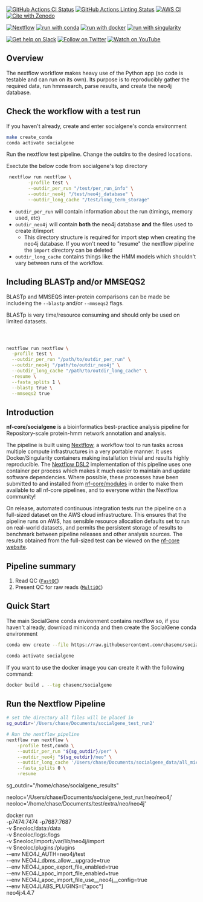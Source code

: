 [![GitHub Actions CI Status](https://github.com/nf-core/socialgene/workflows/nf-core%20CI/badge.svg)](https://github.com/nf-core/socialgene/actions?query=workflow%3A%22nf-core+CI%22)
[![GitHub Actions Linting Status](https://github.com/nf-core/socialgene/workflows/nf-core%20linting/badge.svg)](https://github.com/nf-core/socialgene/actions?query=workflow%3A%22nf-core+linting%22)
[![AWS CI](https://img.shields.io/badge/CI%20tests-full%20size-FF9900?labelColor=000000&logo=Amazon%20AWS)](https://nf-co.re/socialgene/results)
[![Cite with Zenodo](http://img.shields.io/badge/DOI-10.5281/zenodo.XXXXXXX-1073c8?labelColor=000000)](https://doi.org/10.5281/zenodo.XXXXXXX)

[![Nextflow](https://img.shields.io/badge/nextflow%20DSL2-%E2%89%A521.04.0-23aa62.svg?labelColor=000000)](https://www.nextflow.io/)
[![run with conda](http://img.shields.io/badge/run%20with-conda-3EB049?labelColor=000000&logo=anaconda)](https://docs.conda.io/en/latest/)
[![run with docker](https://img.shields.io/badge/run%20with-docker-0db7ed?labelColor=000000&logo=docker)](https://www.docker.com/)
[![run with singularity](https://img.shields.io/badge/run%20with-singularity-1d355c.svg?labelColor=000000)](https://sylabs.io/docs/)

[![Get help on Slack](http://img.shields.io/badge/slack-nf--core%20%23socialgene-4A154B?labelColor=000000&logo=slack)](https://nfcore.slack.com/channels/socialgene)
[![Follow on Twitter](http://img.shields.io/badge/twitter-%40nf__core-1DA1F2?labelColor=000000&logo=twitter)](https://twitter.com/nf_core)
[![Watch on YouTube](http://img.shields.io/badge/youtube-nf--core-FF0000?labelColor=000000&logo=youtube)](https://www.youtube.com/c/nf-core)

## Overview

The nextflow workflow makes heavy use of the Python app (so code is testable and can run on its own). Its purpose is to reproducibly gather the required data, run hmmsearch, parse results, and create the neo4j database.

## Check the workflow with a test run

If you haven't already, create and enter socialgene's conda environment

```bash
make create_conda
conda activate socialgene
```

Run the nextflow test pipeline. Change the outdirs to the desired locations.  

Exectute the below code from socialgene's top directory

```bash
 nextflow run nextflow \
        -profile test \
        --outdir_per_run "/test/per_run_info" \
        --outdir_neo4j "/test/neo4j_database" \
        --outdir_long_cache "/test/long_term_storage"

```

- `outdir_per_run` will contain information about the run (timings, memory used, etc)
- `outdir_neo4j` will contain **both** the neo4j database **and** the files used to create it/import
  - This directory structure is required for import step when creating the neo4j database. If you won't need to "resume" the nextflow pipeline the `import` directory can be deleted
- `outdir_long_cache` contains things like the HMM models which shouldn't vary between runs of the workflow.

## Including BLASTp and/or MMSEQS2

BLASTp and MMSEQS inter-protein comparisons can be made be includeing the `--blastp` and/or `--mmseqs2` flags.

BLASTp is very time/resource consuming and should only be used on limited datasets.

```bash



nextflow run nextflow \
  -profile test \
  --outdir_per_run "/path/to/outdir_per_run" \
  --outdir_neo4j "/path/to/outdir_neo4j" \
  --outdir_long_cache "/path/to/outdir_long_cache" \
  -resume \
  --fasta_splits 1 \
  --blastp true \
  --mmseqs2 true
```

## Introduction

<!-- TODO nf-core: Write a 1-2 sentence summary of what data the pipeline is for and what it does -->
**nf-core/socialgene** is a bioinformatics best-practice analysis pipeline for Repository-scale protein-hmm network annotation and analysis.

The pipeline is built using [Nextflow](https://www.nextflow.io), a workflow tool to run tasks across multiple compute infrastructures in a very portable manner. It uses Docker/Singularity containers making installation trivial and results highly reproducible. The [Nextflow DSL2](https://www.nextflow.io/docs/latest/dsl2.html) implementation of this pipeline uses one container per process which makes it much easier to maintain and update software dependencies. Where possible, these processes have been submitted to and installed from [nf-core/modules](https://github.com/nf-core/modules) in order to make them available to all nf-core pipelines, and to everyone within the Nextflow community!

<!-- TODO nf-core: Add full-sized test dataset and amend the paragraph below if applicable -->
On release, automated continuous integration tests run the pipeline on a full-sized dataset on the AWS cloud infrastructure. This ensures that the pipeline runs on AWS, has sensible resource allocation defaults set to run on real-world datasets, and permits the persistent storage of results to benchmark between pipeline releases and other analysis sources. The results obtained from the full-sized test can be viewed on the [nf-core website](https://nf-co.re/socialgene/results).

## Pipeline summary

<!-- TODO nf-core: Fill in short bullet-pointed list of the default steps in the pipeline -->

1. Read QC ([`FastQC`](https://www.bioinformatics.babraham.ac.uk/projects/fastqc/))
2. Present QC for raw reads ([`MultiQC`](http://multiqc.info/))

## Quick Start

The main SocialGene conda environment contains nextflow so, if you haven't already, download miniconda and then create the SocialGene conda environment

```bash
conda env create --file https://raw.githubusercontent.com/chasemc/socialgene/main/nextflow/python_environment.yml
```

```bash
conda activate socialgene
```

If you want to use the docker image you can create it with the following command:

```bash
docker build . --tag chasemc/socialgene
```

## Run the Nextflow Pipeline

```bash
# set the directory all files will be placed in 
sg_outdir='/Users/chase/Documents/socialgene_test_run2'

# Run the nextflow pipeline
nextflow run nextflow \
    -profile test,conda \
    --outdir_per_run "${sg_outdir}/per" \
    --outdir_neo4j "${sg_outdir}/neo" \
    --outdir_long_cache '/Users/chase/Documents/socialgene_data/all_micromonospora/socialgene_results/longy' \
    --fasta_splits 0 \
    -resume 
```

sg_outdir="/home/chase/socialgene_results"

neoloc='/Users/chase/Documents/socialgene_test_run/neo/neo4j'
neoloc='/home/chase/Documents/test/extra/neo/neo4j'

docker run \
    -p7474:7474 -p7687:7687 \
    -v $neoloc/data:/data \
    -v $neoloc/logs:/logs \
    -v $neoloc/import:/var/lib/neo4j/import \
    -v $neoloc/plugins:/plugins \
    --env NEO4J_AUTH=neo4j/test \
       --env NEO4J_dbms_allow__upgrade=true \
       --env NEO4J_apoc_export_file_enabled=true \
       --env NEO4J_apoc_import_file_enabled=true \
       --env NEO4J_apoc_import_file_use__neo4j__config=true \
       --env NEO4JLABS_PLUGINS=\[\"apoc\"\] \
     neo4j:4.4.7
